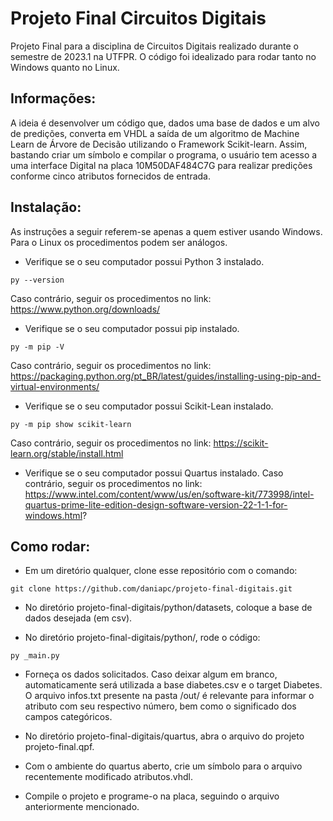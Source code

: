 # Projeto Final Circuitos Digitais
Projeto Final para a disciplina de Circuitos Digitais realizado durante o semestre de 2023.1 na UTFPR. O código foi idealizado para rodar tanto no Windows quanto no Linux.

## Informações:
A ideia é desenvolver um código que, dados uma base de dados e um alvo de predições, converta em VHDL a saída de um algoritmo de Machine Learn de Árvore de Decisão utilizando o Framework Scikit-learn. Assim, bastando criar um símbolo e compilar o programa, o usuário tem acesso a uma interface Digital na placa 10M50DAF484C7G para realizar predições conforme cinco atributos fornecidos de entrada.

## Instalação:
As instruções a seguir referem-se apenas a quem estiver usando Windows. Para o Linux os procedimentos podem ser análogos.

* Verifique se o seu computador possui Python 3 instalado.
```
py --version
```
Caso contrário, seguir os procedimentos no link: https://www.python.org/downloads/

* Verifique se o seu computador possui pip instalado.
```
py -m pip -V
```
Caso contrário, seguir os procedimentos no link: https://packaging.python.org/pt_BR/latest/guides/installing-using-pip-and-virtual-environments/

* Verifique se o seu computador possui Scikit-Lean instalado.
```
py -m pip show scikit-learn
```
Caso contrário, seguir os procedimentos no link: https://scikit-learn.org/stable/install.html

* Verifique se o seu computador possui Quartus instalado. Caso contrário, seguir os procedimentos no link: https://www.intel.com/content/www/us/en/software-kit/773998/intel-quartus-prime-lite-edition-design-software-version-22-1-1-for-windows.html?

## Como rodar:
* Em um diretório qualquer, clone esse repositório com o comando:
```
git clone https://github.com/daniapc/projeto-final-digitais.git
```

* No diretório projeto-final-digitais/python/datasets, coloque a base de dados desejada (em csv).

* No diretório projeto-final-digitais/python/, rode o código:
```
py _main.py
```

* Forneça os dados solicitados. Caso deixar algum em branco, automaticamente será utilizada a base diabetes.csv e o target Diabetes. O arquivo infos.txt presente na pasta /out/ é relevante para informar o atributo com seu respectivo número, bem como o significado dos campos categóricos.

* No diretório projeto-final-digitais/quartus, abra o arquivo do projeto projeto-final.qpf.

* Com o ambiente do quartus aberto, crie um símbolo para o arquivo recentemente modificado atributos.vhdl.

* Compile o projeto e programe-o na placa, seguindo o arquivo anteriormente mencionado.